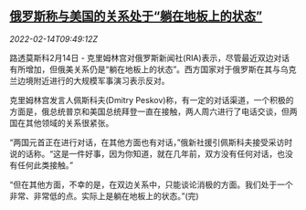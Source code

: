 <!--1644832862000-->
[俄罗斯称与美国的关系处于“躺在地板上的状态”](https://cn.reuters.com/article/ukraine-crisis-russia-0214-mon-idCNKBS2KJ0QL)
------

<div><i>2022-02-14T09:49:12Z</i></div><p>路透莫斯科2月14日 - 克里姆林宫对俄罗斯新闻社(RIA)表示，尽管最近双边对话有所增加，但俄美关系仍是“躺在地板上的状态”。西方国家对于俄罗斯在其与乌克兰边境附近进行的大规模军事演习表示反对。</p><p>克里姆林宫发言人佩斯科夫(Dmitry Peskov)称，有一定的对话渠道，一个积极的方面是，俄总统普京和美国总统拜登一直在接触，两人周六进行了电话交谈，但两国在其他领域的关系很紧张。</p><p>“两国元首正在进行对话，在其他方面也有对话，”俄新社援引佩斯科夫接受采访时说的话称。“这是一件好事，因为你知道，就在几年前，双方没有任何对话，也没有任何此类接触。”</p><p>“但在其他方面，不幸的是，在双边关系中，只能谈论消极的方面。我们处于一个非常、非常低的点。实际上是躺在地板上的状态。”(完)</p>
